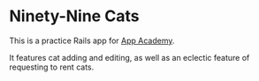 # Ninety-Nine Cats

This is a practice Rails app for [App Academy](http://appacademy.io).

It features cat adding and editing, as well
as an eclectic feature of requesting to rent cats.
